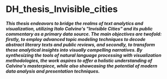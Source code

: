# DH_thesis_Invisible_cities

##### This thesis endeavors to bridge the realms of text analytics and visualization, utilizing Italo Calvino's "Invisible Cities" and its public commentary as a primary data source. The main objectives are twofold: firstly, to employ advanced topic modeling techniques to decode abstract literary texts and public reviews, and secondly, to transform these analytical insights into visually compelling narratives. By synthesizing the tools of natural language processing with visualization methodologies, the work aspires to offer a holistic understanding of Calvino's masterpiece, while also showcasing the potential of modern data analysis and presentation techniques.
